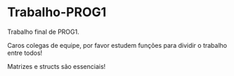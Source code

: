 # Trabalho-PROG1

Trabalho final de PROG1.

Caros colegas de equipe, por favor estudem funções para dividir o trabalho entre todos!

Matrizes e structs são essenciais!
